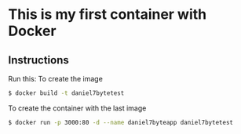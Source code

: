# This is my first container with Docker
## Instructions
Run this:
To create the image
``` bash
$ docker build -t daniel7bytetest
```
To create the container with the last image
``` bash
$ docker run -p 3000:80 -d --name daniel7byteapp daniel7bytetest
```